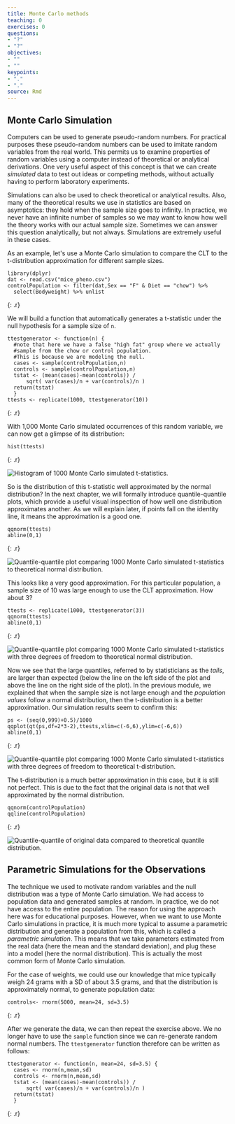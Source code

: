 ```yaml
---
title: Monte Carlo methods
teaching: 0
exercises: 0
questions:
- "?"
- "?"
objectives:
- ""
- ""
keypoints:
- "."
- "."
source: Rmd
---
```










## Monte Carlo Simulation

Computers can be used to generate pseudo-random numbers. For practical purposes these pseudo-random numbers can be used to imitate random variables from the real world. This permits us to examine properties of random variables using a computer instead of theoretical or analytical derivations. One very useful aspect of this concept is that we can create *simulated* data to test out ideas or competing methods, without actually having to perform laboratory experiments.

Simulations can also be used to check theoretical or analytical results. Also, many of the theoretical results we use in statistics are based on asymptotics: they hold when the sample size goes to infinity. In practice, we never have an infinite number of samples so we may want to know how well the theory works with our actual sample size. Sometimes we can answer this question analytically, but not always. Simulations are extremely useful in these cases.

As an example, let's use a Monte Carlo simulation to compare the CLT to the t-distribution approximation for different sample sizes.




~~~
library(dplyr)
dat <- read.csv("mice_pheno.csv")
controlPopulation <- filter(dat,Sex == "F" & Diet == "chow") %>%  
  select(Bodyweight) %>% unlist
~~~
{: .r}

We will build a function that automatically generates a t-statistic under the null hypothesis for a sample size of `n`.


~~~
ttestgenerator <- function(n) {
  #note that here we have a false "high fat" group where we actually
  #sample from the chow or control population. 
  #This is because we are modeling the null.
  cases <- sample(controlPopulation,n)
  controls <- sample(controlPopulation,n)
  tstat <- (mean(cases)-mean(controls)) / 
      sqrt( var(cases)/n + var(controls)/n ) 
  return(tstat)
  }
ttests <- replicate(1000, ttestgenerator(10))
~~~
{: .r}

With 1,000 Monte Carlo simulated occurrences of this random variable, we can now get a glimpse of its distribution:


~~~
hist(ttests)
~~~
{: .r}

<img src="../figure/12-monte_carlo-ttest_hist-1.png" title="Histogram of 1000 Monte Carlo simulated t-statistics." alt="Histogram of 1000 Monte Carlo simulated t-statistics." style="display: block; margin: auto;" />

So is the distribution of this t-statistic well approximated by the
normal distribution? In the next chapter, we will formally introduce
quantile-quantile plots, which provide a useful visual inspection of
how well one distribution approximates another. As we will explain
later, if points fall on the identity line, it means the approximation
is a good one. 


~~~
qqnorm(ttests)
abline(0,1)
~~~
{: .r}

<img src="../figure/12-monte_carlo-ttest_qqplot-1.png" title="Quantile-quantile plot comparing 1000 Monte Carlo simulated t-statistics to theoretical normal distribution." alt="Quantile-quantile plot comparing 1000 Monte Carlo simulated t-statistics to theoretical normal distribution." style="display: block; margin: auto;" />

This looks like a very good approximation. For this particular population, a sample size of 10 was large enough to use the CLT approximation. How about 3? 


~~~
ttests <- replicate(1000, ttestgenerator(3))
qqnorm(ttests)
abline(0,1)
~~~
{: .r}

<img src="../figure/12-monte_carlo-ttest_df3_qqplot-1.png" title="Quantile-quantile plot comparing 1000 Monte Carlo simulated t-statistics with three degrees of freedom to theoretical normal distribution." alt="Quantile-quantile plot comparing 1000 Monte Carlo simulated t-statistics with three degrees of freedom to theoretical normal distribution." style="display: block; margin: auto;" />

Now we see that the large quantiles, referred to by statisticians as
the _tails_, are larger than expected (below the line on the left side
of the plot and above the line on the right side of the plot).  In the
previous module, we explained that when the sample size is not large
enough and the *population values* follow a normal distribution, then
the t-distribution is a better approximation. Our simulation results
seem to confirm this:


~~~
ps <- (seq(0,999)+0.5)/1000
qqplot(qt(ps,df=2*3-2),ttests,xlim=c(-6,6),ylim=c(-6,6))
abline(0,1)
~~~
{: .r}

<img src="../figure/12-monte_carlo-ttest_v_tdist_qqplot-1.png" title="Quantile-quantile plot comparing 1000 Monte Carlo simulated t-statistics with three degrees of freedom to theoretical t-distribution." alt="Quantile-quantile plot comparing 1000 Monte Carlo simulated t-statistics with three degrees of freedom to theoretical t-distribution." style="display: block; margin: auto;" />

The t-distribution is a much better approximation in this case, but it is still not perfect. This is due to the fact that the original data is not that well approximated by the normal distribution.


~~~
qqnorm(controlPopulation)
qqline(controlPopulation)
~~~
{: .r}

<img src="../figure/12-monte_carlo-dat_qqplot-1.png" title="Quantile-quantile of original data compared to theoretical quantile distribution." alt="Quantile-quantile of original data compared to theoretical quantile distribution." style="display: block; margin: auto;" />

## Parametric Simulations for the Observations

The technique we used to motivate random variables and the null
distribution was a type of Monte Carlo simulation. We had access to
population data and generated samples at random. In practice, we do
not have access to the entire population. The reason for using the
approach here was for educational purposes. However, when we want to
use Monte Carlo simulations in practice, it is much more typical to
assume a parametric distribution and generate a population from
this, which is called a _parametric simulation_. This means that we take
parameters estimated from the real data (here the mean and the standard
deviation), and plug these into a model (here the normal
distribution).  This is actually the most common form of Monte Carlo
simulation. 

For the case of weights, we could use our knowledge that mice typically weigh 24 grams with a SD of about 3.5 grams, and that the distribution is approximately normal, to generate population data:



~~~
controls<- rnorm(5000, mean=24, sd=3.5) 
~~~
{: .r}

After we generate the data, we can then repeat the exercise above. We no longer have to use the `sample` function since we can re-generate random normal numbers. The `ttestgenerator` function therefore can be written as follows: 


~~~
ttestgenerator <- function(n, mean=24, sd=3.5) {
  cases <- rnorm(n,mean,sd)
  controls <- rnorm(n,mean,sd)
  tstat <- (mean(cases)-mean(controls)) / 
      sqrt( var(cases)/n + var(controls)/n ) 
  return(tstat)
  }
~~~
{: .r}
